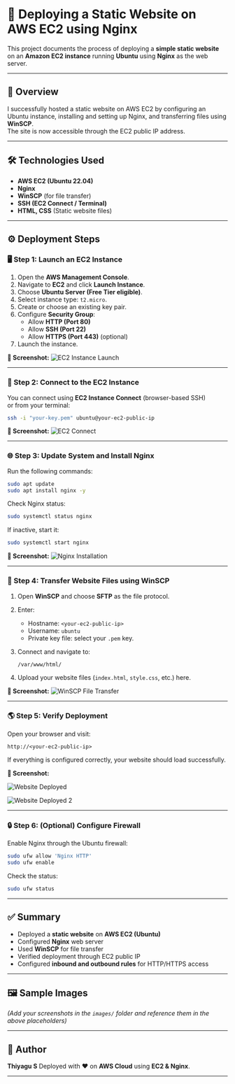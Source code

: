 # 🚀 Deploying a Static Website on AWS EC2 using Nginx

This project documents the process of deploying a **simple static website** on an **Amazon EC2 instance** running **Ubuntu** using **Nginx** as the web server.

---

## 🧠 Overview

I successfully hosted a static website on AWS EC2 by configuring an Ubuntu instance, installing and setting up Nginx, and transferring files using **WinSCP**.  
The site is now accessible through the EC2 public IP address.

---

## 🛠️ Technologies Used

- **AWS EC2 (Ubuntu 22.04)**
- **Nginx**
- **WinSCP** (for file transfer)
- **SSH (EC2 Connect / Terminal)**
- **HTML, CSS** (Static website files)

---

## ⚙️ Deployment Steps

### 🖥️ Step 1: Launch an EC2 Instance

1. Open the **AWS Management Console**.
2. Navigate to **EC2** and click **Launch Instance**.
3. Choose **Ubuntu Server (Free Tier eligible)**.
4. Select instance type: `t2.micro`.
5. Create or choose an existing key pair.
6. Configure **Security Group**:
   - Allow **HTTP (Port 80)**
   - Allow **SSH (Port 22)**
   - Allow **HTTPS (Port 443)** (optional)
7. Launch the instance.

**📸 Screenshot:**
![EC2 Instance Launch](images/ec2-launch.png)

---

### 🔗 Step 2: Connect to the EC2 Instance

You can connect using **EC2 Instance Connect** (browser-based SSH)  
or from your terminal:

```bash
ssh -i "your-key.pem" ubuntu@your-ec2-public-ip
````

**📸 Screenshot:**
![EC2 Connect](images/ec2-connect.png)

---

### 🌐 Step 3: Update System and Install Nginx

Run the following commands:

```bash
sudo apt update
sudo apt install nginx -y
```

Check Nginx status:

```bash
sudo systemctl status nginx
```

If inactive, start it:

```bash
sudo systemctl start nginx
```

**📸 Screenshot:**
![Nginx Installation](images/nginx-install.png)

---

### 📂 Step 4: Transfer Website Files using WinSCP

1. Open **WinSCP** and choose **SFTP** as the file protocol.
2. Enter:

   * Hostname: `<your-ec2-public-ip>`
   * Username: `ubuntu`
   * Private key file: select your `.pem` key.
3. Connect and navigate to:

   ```
   /var/www/html/
   ```
4. Upload your website files (`index.html`, `style.css`, etc.) here.

**📸 Screenshot:**
![WinSCP File Transfer](images/winscp-transfer.png)

---

### 🌎 Step 5: Verify Deployment

Open your browser and visit:

```
http://<your-ec2-public-ip>
```

If everything is configured correctly, your website should load successfully.

**📸 Screenshot:**

![Website Deployed](images/website-deployed.png)

![Website Deployed 2](images/website-deployed-2.png)


---

### 🔒 Step 6: (Optional) Configure Firewall

Enable Nginx through the Ubuntu firewall:

```bash
sudo ufw allow 'Nginx HTTP'
sudo ufw enable
```

Check the status:

```bash
sudo ufw status
```

---

## ✅ Summary

* Deployed a **static website** on **AWS EC2 (Ubuntu)**
* Configured **Nginx** web server
* Used **WinSCP** for file transfer
* Verified deployment through EC2 public IP
* Configured **inbound and outbound rules** for HTTP/HTTPS access

---

## 🖼️ Sample Images

*(Add your screenshots in the `images/` folder and reference them in the above placeholders)*

---

## 👤 Author

**Thiyagu S**
Deployed with ❤️ on **AWS Cloud** using **EC2 & Nginx**.

---
